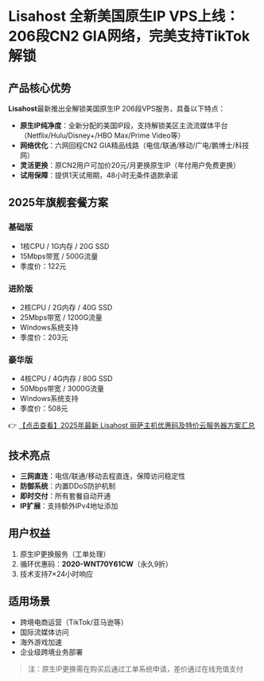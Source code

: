 # Lisahost 全新美国原生IP VPS上线：206段CN2 GIA网络，完美支持TikTok解锁

## 产品核心优势

**Lisahost**最新推出全解锁美国原生IP 206段VPS服务，具备以下特点：

- **原生IP纯净度**：全新分配的美国IP段，支持解锁美区主流流媒体平台（Netflix/Hulu/Disney+/HBO Max/Prime Video等）
- **网络优化**：六网回程CN2 GIA精品线路（电信/联通/移动/广电/鹏博士/科技网）
- **灵活更换**：原CN2用户可加价20元/月更换原生IP（年付用户免费更换）
- **试用保障**：提供1天试用期，48小时无条件退款承诺

## 2025年旗舰套餐方案

### 基础版
- 1核CPU / 1G内存 / 20G SSD
- 15Mbps带宽 / 500G流量
- 季度价：122元

### 进阶版
- 2核CPU / 2G内存 / 40G SSD  
- 25Mbps带宽 / 1200G流量
- Windows系统支持
- 季度价：203元

### 豪华版
- 4核CPU / 4G内存 / 80G SSD
- 50Mbps带宽 / 3000G流量  
- Windows系统支持
- 季度价：508元

👉 [【点击查看】2025年最新 Lisahost 丽萨主机优惠码及特价云服务器方案汇总](https://bit.ly/lisazhuji)

## 技术亮点
- **三网直连**：电信/联通/移动去程直连，保障访问稳定性
- **防御系统**：内置DDoS防护机制
- **即时交付**：所有套餐自动开通
- **IP扩展**：支持额外IPv4地址添加

## 用户权益
1. 原生IP更换服务（工单处理）
2. 循环优惠码：**2020-WNT70Y61CW**（永久9折）
3. 技术支持7×24小时响应

## 适用场景
- 跨境电商运营（TikTok/亚马逊等）
- 国际流媒体访问
- 海外游戏加速
- 企业级跨境业务部署

> 注：原生IP更换需在购买后通过工单系统申请，差价通过在线充值支付